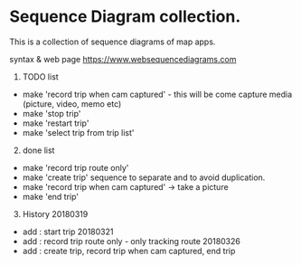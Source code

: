 Sequence Diagram collection.
============================
This is a collection of sequence diagrams of map apps.

syntax & web page
https://www.websequencediagrams.com

1. TODO list
- make 'record trip when cam captured' - this will be come capture media (picture, video, memo etc)
- make 'stop trip'
- make 'restart trip'
- make 'select trip from trip list'

2. done list
- make 'record trip route only'
- make 'create trip' sequence to separate and to avoid duplication.
- make 'record trip when cam captured' -> take a picture
- make 'end trip'

3. History
20180319
- add : start trip
20180321
- add : record trip route only - only tracking route
20180326
- add :  create trip, record trip when cam captured, end trip
